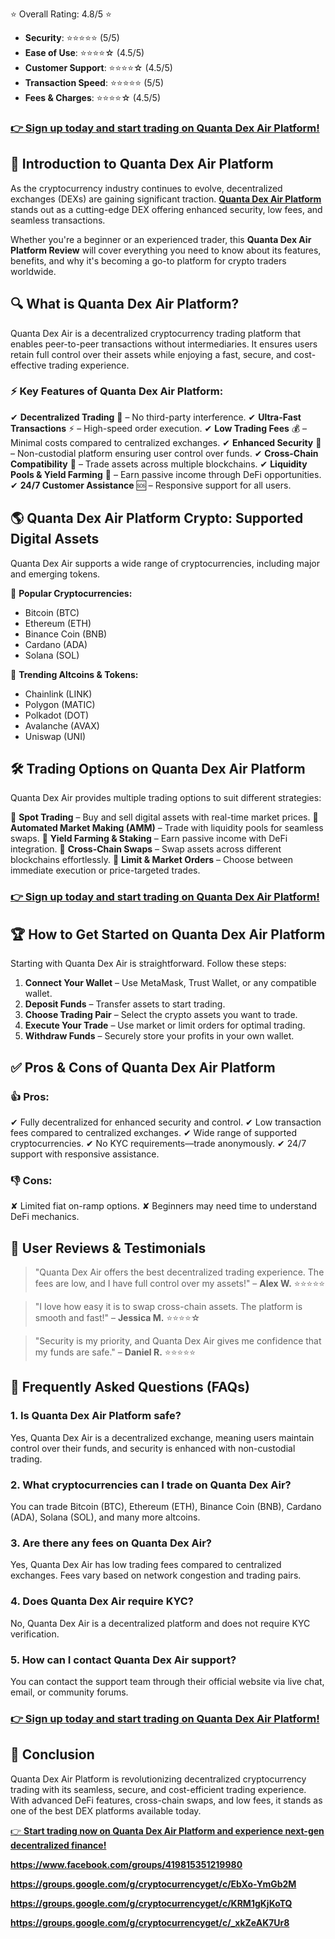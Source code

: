 ⭐ Overall Rating: 4.8/5 ⭐</strong></h2>
<ul>
 	<li><strong>Security</strong>: ⭐⭐⭐⭐⭐ (5/5)</li>
 	<li><strong>Ease of Use</strong>: ⭐⭐⭐⭐☆ (4.5/5)</li>
 	<li><strong>Customer Support</strong>: ⭐⭐⭐⭐☆ (4.5/5)</li>
 	<li><strong>Transaction Speed</strong>: ⭐⭐⭐⭐⭐ (5/5)</li>
 	<li><strong>Fees &amp; Charges</strong>: ⭐⭐⭐⭐☆ (4.5/5)</li>
</ul>
<h3><a href="https://mydealsjunction.info/order-quantadexair">👉 Sign up today and start trading on Quanta Dex Air Platform!</a></h3>
<h2><strong>🚀 Introduction to Quanta Dex Air Platform</strong></h2>
As the cryptocurrency industry continues to evolve, decentralized exchanges (DEXs) are gaining significant traction. <a href="https://www.facebook.com/groups/419815351219980"><strong>Quanta Dex Air Platform</strong></a> stands out as a cutting-edge DEX offering enhanced security, low fees, and seamless transactions.

Whether you're a beginner or an experienced trader, this <strong>Quanta Dex Air Platform Review</strong> will cover everything you need to know about its features, benefits, and why it's becoming a go-to platform for crypto traders worldwide.
<h2><strong>🔍 What is Quanta Dex Air Platform?</strong></h2>
Quanta Dex Air is a decentralized cryptocurrency trading platform that enables peer-to-peer transactions without intermediaries. It ensures users retain full control over their assets while enjoying a fast, secure, and cost-effective trading experience.
<h3><strong>⚡ Key Features of Quanta Dex Air Platform:</strong></h3>
✔ <strong>Decentralized Trading</strong> 🔄 – No third-party interference. ✔ <strong>Ultra-Fast Transactions</strong> ⚡ – High-speed order execution. ✔ <strong>Low Trading Fees</strong> 💰 – Minimal costs compared to centralized exchanges. ✔ <strong>Enhanced Security</strong> 🔐 – Non-custodial platform ensuring user control over funds. ✔ <strong>Cross-Chain Compatibility</strong> 🔗 – Trade assets across multiple blockchains. ✔ <strong>Liquidity Pools &amp; Yield Farming</strong> 🌱 – Earn passive income through DeFi opportunities. ✔ <strong>24/7 Customer Assistance</strong> 🆘 – Responsive support for all users.
<h2><strong>🌎 Quanta Dex Air Platform Crypto: Supported Digital Assets</strong></h2>
Quanta Dex Air supports a wide range of cryptocurrencies, including major and emerging tokens.

💎 <strong>Popular Cryptocurrencies:</strong>
<ul>
 	<li>Bitcoin (BTC)</li>
 	<li>Ethereum (ETH)</li>
 	<li>Binance Coin (BNB)</li>
 	<li>Cardano (ADA)</li>
 	<li>Solana (SOL)</li>
</ul>
💎 <strong>Trending Altcoins &amp; Tokens:</strong>
<ul>
 	<li>Chainlink (LINK)</li>
 	<li>Polygon (MATIC)</li>
 	<li>Polkadot (DOT)</li>
 	<li>Avalanche (AVAX)</li>
 	<li>Uniswap (UNI)</li>
</ul>
<h2><strong>🛠️ Trading Options on Quanta Dex Air Platform</strong></h2>
Quanta Dex Air provides multiple trading options to suit different strategies:

📌 <strong>Spot Trading</strong> – Buy and sell digital assets with real-time market prices. 📌 <strong>Automated Market Making (AMM)</strong> – Trade with liquidity pools for seamless swaps. 📌 <strong>Yield Farming &amp; Staking</strong> – Earn passive income with DeFi integration. 📌 <strong>Cross-Chain Swaps</strong> – Swap assets across different blockchains effortlessly. 📌 <strong>Limit &amp; Market Orders</strong> – Choose between immediate execution or price-targeted trades.
<h3><a href="https://mydealsjunction.info/order-quantadexair">👉 Sign up today and start trading on Quanta Dex Air Platform!</a></h3>
<h2><strong>🏆 How to Get Started on Quanta Dex Air Platform</strong></h2>
Starting with Quanta Dex Air is straightforward. Follow these steps:
<ol>
 	<li><strong>Connect Your Wallet</strong> – Use MetaMask, Trust Wallet, or any compatible wallet.</li>
 	<li><strong>Deposit Funds</strong> – Transfer assets to start trading.</li>
 	<li><strong>Choose Trading Pair</strong> – Select the crypto assets you want to trade.</li>
 	<li><strong>Execute Your Trade</strong> – Use market or limit orders for optimal trading.</li>
 	<li><strong>Withdraw Funds</strong> – Securely store your profits in your own wallet.</li>
</ol>
<h2><strong>✅ Pros &amp; Cons of Quanta Dex Air Platform</strong></h2>
<h3>👍 Pros:</h3>
✔ Fully decentralized for enhanced security and control. ✔ Low transaction fees compared to centralized exchanges. ✔ Wide range of supported cryptocurrencies. ✔ No KYC requirements—trade anonymously. ✔ 24/7 support with responsive assistance.
<h3>👎 Cons:</h3>
✘ Limited fiat on-ramp options. ✘ Beginners may need time to understand DeFi mechanics.
<h2><strong>📢 User Reviews &amp; Testimonials</strong></h2>
<blockquote>"Quanta Dex Air offers the best decentralized trading experience. The fees are low, and I have full control over my assets!" – <strong>Alex W.</strong> ⭐⭐⭐⭐⭐</blockquote>
<blockquote>"I love how easy it is to swap cross-chain assets. The platform is smooth and fast!" – <strong>Jessica M.</strong> ⭐⭐⭐⭐☆</blockquote>
<blockquote>"Security is my priority, and Quanta Dex Air gives me confidence that my funds are safe." – <strong>Daniel R.</strong> ⭐⭐⭐⭐⭐</blockquote>
<h2><strong>🔎 Frequently Asked Questions (FAQs)</strong></h2>
<h3>1. <strong>Is Quanta Dex Air Platform safe?</strong></h3>
Yes, Quanta Dex Air is a decentralized exchange, meaning users maintain control over their funds, and security is enhanced with non-custodial trading.
<h3>2. <strong>What cryptocurrencies can I trade on Quanta Dex Air?</strong></h3>
You can trade Bitcoin (BTC), Ethereum (ETH), Binance Coin (BNB), Cardano (ADA), Solana (SOL), and many more altcoins.
<h3>3. <strong>Are there any fees on Quanta Dex Air?</strong></h3>
Yes, Quanta Dex Air has low trading fees compared to centralized exchanges. Fees vary based on network congestion and trading pairs.
<h3>4. <strong>Does Quanta Dex Air require KYC?</strong></h3>
No, Quanta Dex Air is a decentralized platform and does not require KYC verification.
<h3>5. <strong>How can I contact Quanta Dex Air support?</strong></h3>
You can contact the support team through their official website via live chat, email, or community forums.
<h3><a href="https://mydealsjunction.info/order-quantadexair">👉 Sign up today and start trading on Quanta Dex Air Platform!</a></h3>
<h2><strong>🎯 Conclusion</strong></h2>
Quanta Dex Air Platform is revolutionizing decentralized cryptocurrency trading with its seamless, secure, and cost-efficient trading experience. With advanced DeFi features, cross-chain swaps, and low fees, it stands as one of the best DEX platforms available today.

<a href="https://mydealsjunction.info/order-quantadexair">👉 <strong>Start trading now on Quanta Dex Air Platform and experience next-gen decentralized finance!



https://www.facebook.com/groups/419815351219980

https://groups.google.com/g/cryptocurrencyget/c/EbXo-YmGb2M

https://groups.google.com/g/cryptocurrencyget/c/KRM1gKjKoTQ

https://groups.google.com/g/cryptocurrencyget/c/_xkZeAK7Ur8
